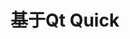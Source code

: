 <!--
 * @Author: yang66995
 * @Date: 2020-09-01 12:31:59
 * @LastEditTime: 2020-09-06 03:49:47
 * @LastEditors: Please set LastEditors
 * @Description: In User Settings Edit
 * @FilePath: \yang66995\qt_dev\docs\QtQuick\QtQuick.md
-->

# 基于Qt Quick

